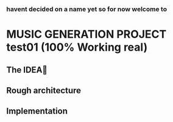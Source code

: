 ### havent decided on a name yet so for now welcome to 

# MUSIC GENERATION PROJECT test01 (100% Working real)


## The IDEA🧠

## Rough architecture

## 

## Implementation